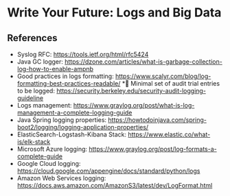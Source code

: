 # Write Your Future: Logs and Big Data

## References

* Syslog RFC: https://tools.ietf.org/html/rfc5424
* Java GC logger: https://dzone.com/articles/what-is-garbage-collection-log-how-to-enable-ampnb
* Good practices in logs formatting: https://www.scalyr.com/blog/log-formatting-best-practices-readable/
*􏰥 Minimal set of audit trial entries to be logged: https://security.berkeley.edu/security-audit-logging-guideline
* Logs management: https://www.graylog.org/post/what-is-log-management-a-complete-logging-guide
* Java Spring logging properties: https://howtodoinjava.com/spring-boot2/logging/logging-application-properties/
* ElasticSearch-Logstash-Kibana Stack: https://www.elastic.co/what-is/elk-stack
* Microsoft Azure logging: https://www.graylog.org/post/log-formats-a-complete-guide
* Google Cloud logging: https://cloud.google.com/appengine/docs/standard/python/logs
* Amazon Web Services logging: https://docs.aws.amazon.com/AmazonS3/latest/dev/LogFormat.html
